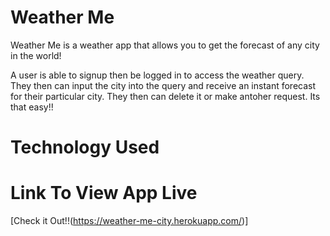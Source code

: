 # Weather Me
Weather Me is a weather app that allows you to get the forecast of any city in the world!

A user is able to signup then be logged in to access the weather query. They then can input the city into the query and receive an instant forecast for their particular city. They then can delete it or make antoher request. Its that easy!!

# Technology Used




# Link To View App Live
[Check it Out!!(https://weather-me-city.herokuapp.com/)]
